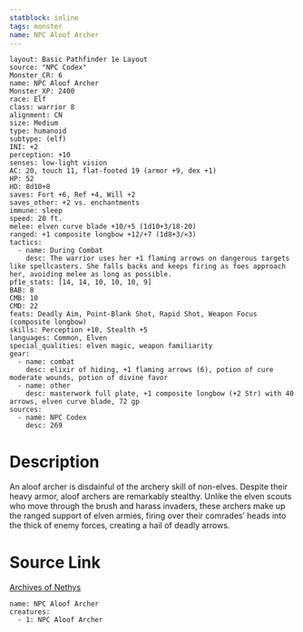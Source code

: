 ```yaml
---
statblock: inline
tags: monster
name: NPC Aloof Archer
---
```

```statblock
layout: Basic Pathfinder 1e Layout
source: "NPC Codex"
Monster_CR: 6
name: NPC Aloof Archer
Monster_XP: 2400
race: Elf
class: warrior 8
alignment: CN
size: Medium
type: humanoid
subtype: (elf)
INI: +2
perception: +10
senses: low-light vision
AC: 20, touch 11, flat-footed 19 (armor +9, dex +1)
HP: 52
HD: 8d10+8
saves: Fort +6, Ref +4, Will +2
saves_other: +2 vs. enchantments
immune: sleep
speed: 20 ft.
melee: elven curve blade +10/+5 (1d10+3/18-20)
ranged: +1 composite longbow +12/+7 (1d8+3/×3)
tactics:
  - name: During Combat
    desc: The warrior uses her +1 flaming arrows on dangerous targets like spellcasters. She falls backs and keeps firing as foes approach her, avoiding melee as long as possible.
pf1e_stats: [14, 14, 10, 10, 10, 9]
BAB: 8
CMB: 10
CMD: 22
feats: Deadly Aim, Point-Blank Shot, Rapid Shot, Weapon Focus (composite longbow)
skills: Perception +10, Stealth +5
languages: Common, Elven
special_qualities: elven magic, weapon familiarity
gear:
  - name: combat
    desc: elixir of hiding, +1 flaming arrows (6), potion of cure moderate wounds, potion of divine favor
  - name: other
    desc: masterwork full plate, +1 composite longbow (+2 Str) with 40 arrows, elven curve blade, 72 gp
sources:
  - name: NPC Codex
    desc: 269
```
# Description
An aloof archer is disdainful of the archery skill of non-elves. Despite their heavy armor, aloof archers are remarkably stealthy. Unlike the elven scouts who move through the brush and harass invaders, these archers make up the ranged support of elven armies, firing over their comrades’ heads into the thick of enemy forces, creating a hail of deadly arrows.
# Source Link
[Archives of Nethys](https://aonprd.com/NPCDisplay.aspx?ItemName=Aloof%20Archer)
```encounter-table
name: NPC Aloof Archer
creatures:
  - 1: NPC Aloof Archer
```
